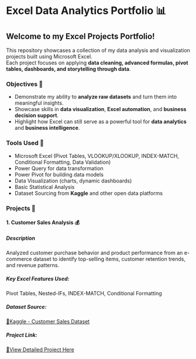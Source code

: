 # Excel Data Analytics Portfolio 📊
## Welcome to my **Excel Projects Portfolio!**
This repository showcases a collection of my data analysis and visualization projects built using Microsoft Excel.  
Each project focuses on applying **data cleaning, advanced formulas, pivot tables, dashboards, and storytelling through data**.

### Objectives 🎯
- Demonstrate my ability to **analyze raw datasets** and turn them into meaningful insights.  
- Showcase skills in **data visualization**, **Excel automation**, and **business decision support**.  
- Highlight how Excel can still serve as a powerful tool for **data analytics** and **business intelligence**.

### Tools Used 🧰
- Microsoft Excel (Pivot Tables, VLOOKUP/XLOOKUP, INDEX-MATCH, Conditional Formatting, Data Validation)  
- Power Query for data transformation  
- Power Pivot for building data models  
- Data Visualization (charts, dynamic dashboards)  
- Basic Statistical Analysis  
- Dataset Sourcing from **Kaggle** and other open data platforms

### Projects 📁
#### 1. Customer Sales Analysis 💰
##### **Description**
Analyzed customer purchase behavior and product performance from an e-commerce dataset to identify top-selling items, customer retention trends, and revenue patterns.
##### **Key Excel Features Used:**  
Pivot Tables, Nested-IFs, INDEX-MATCH, Conditional Formatting
##### **Dataset Source:**
[🔗Kaggle - Customer Sales Dataset](https://www.kaggle.com/datasets/atulkgoyl/customer-sale-dataset-for-visualization/data)
##### **Project Link:**
[🔗View Detailed Project Here](https://github.com/giomusyaffa/Excel/blob/7574f7efc7432371fca4f47c8d5555fb5e1bdc66/READMECusSalesDataset.md)



